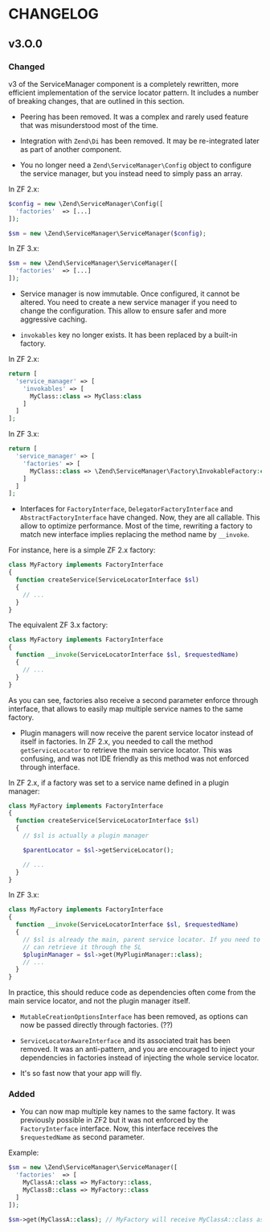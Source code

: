 # CHANGELOG

## v3.O.0

### Changed

v3 of the ServiceManager component is a completely rewritten, more efficient implementation of the service locator
pattern. It includes a number of breaking changes, that are outlined in this section.

- Peering has been removed. It was a complex and rarely used feature that was misunderstood most of the time.

- Integration with `Zend\Di` has been removed. It may be re-integrated later as part of another component.

- You no longer need a `Zend\ServiceManager\Config` object to configure the service manager, but you instead need to
simply pass an array.

In ZF 2.x:

```php
$config = new \Zend\ServiceManager\Config([
  'factories'  => [...]
]);

$sm = new \Zend\ServiceManager\ServiceManager($config);
```

In ZF 3.x:

```php
$sm = new \Zend\ServiceManager\ServiceManager([
  'factories'  => [...]
]);
```

- Service manager is now immutable. Once configured, it cannot be altered. You need to create a new service manager
if you need to change the configuration. This allow to ensure safer and more aggressive caching.

- `invokables` key no longer exists. It has been replaced by a built-in factory.

In ZF 2.x:

```php
return [
  'service_manager' => [
    'invokables' => [
      MyClass::class => MyClass:class
    ]
  ]
];
```

In ZF 3.x:

```php
return [
  'service_manager' => [
    'factories' => [
      MyClass::class => \Zend\ServiceManager\Factory\InvokableFactory:class
    ]
  ]
];
```

- Interfaces for `FactoryInterface`, `DelegatorFactoryInterface` and `AbstractFactoryInterface` have changed. Now,
they are all callable. This allow to optimize performance. Most of the time, rewriting a factory to match new interface
implies replacing the method name by `__invoke`.

For instance, here is a simple ZF 2.x factory:

```php
class MyFactory implements FactoryInterface
{
  function createService(ServiceLocatorInterface $sl)
  {
    // ...
  }
}
```

The equivalent ZF 3.x factory:

```php
class MyFactory implements FactoryInterface
{
  function __invoke(ServiceLocatorInterface $sl, $requestedName)
  {
    // ...
  }
}
```

As you can see, factories also receive a second parameter enforce through interface, that allows to easily map multiple
service names to the same factory.

- Plugin managers will now receive the parent service locator instead of itself in factories. In ZF 2.x, you needed
to call the method `getServiceLocator` to retrieve the main service locator. This was confusing, and was not IDE friendly
as this method was not enforced through interface.

In ZF 2.x, if a factory was set to a service name defined in a plugin manager:

```php
class MyFactory implements FactoryInterface
{
  function createService(ServiceLocatorInterface $sl)
  {
    // $sl is actually a plugin manager

    $parentLocator = $sl->getServiceLocator();

    // ...
  }
}
```

In ZF 3.x:

```php
class MyFactory implements FactoryInterface
{
  function __invoke(ServiceLocatorInterface $sl, $requestedName)
  {
    // $sl is already the main, parent service locator. If you need to retrieve the plugin manager again, you
    // can retrieve it through the SL
    $pluginManager = $sl->get(MyPluginManager::class);
    // ...
  }
}
```

In practice, this should reduce code as dependencies often come from the main service locator, and not the plugin
manager itself.

- `MutableCreationOptionsInterface` has been removed, as options can now be passed directly through factories. (??)

- `ServiceLocatorAwareInterface` and its associated trait has been removed. It was an anti-pattern, and you are encouraged
to inject your dependencies in factories instead of injecting the whole service locator.

- It's so fast now that your app will fly.

### Added

- You can now map multiple key names to the same factory. It was previously possible in ZF2 but it was not enforced
by the `FactoryInterface` interface. Now, this interface receives the `$requestedName` as second parameter.

Example:

```php
$sm = new \Zend\ServiceManager\ServiceManager([
  'factories'  => [
    MyClassA::class => MyFactory::class,
    MyClassB::class => MyFactory::class
  ]
]);

$sm->get(MyClassA::class); // MyFactory will receive MyClassA::class as second parameter
```